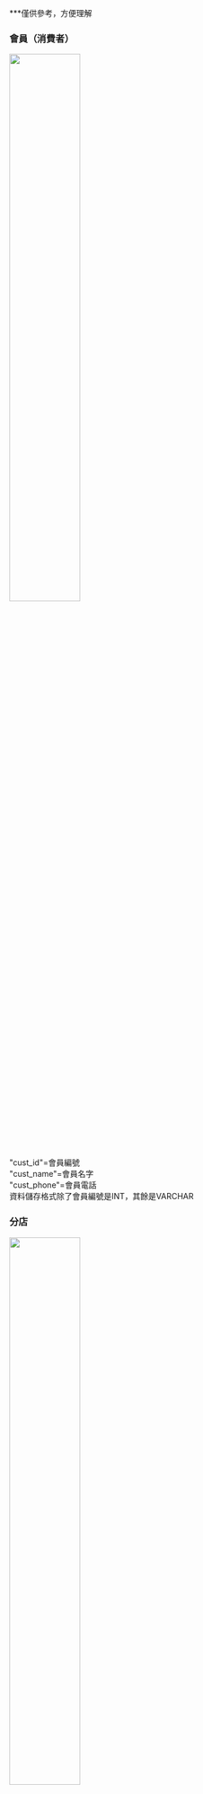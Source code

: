 ***僅供參考，方便理解

<h3>會員（消費者）</h3>
<img src="https://github.com/hsuehnai/-/assets/162154266/ba0c14f3-4ed5-44d8-ac2d-e3619821339a.png" width=50% height=50%>

"cust_id"=會員編號<br>
"cust_name"=會員名字<br>
"cust_phone"=會員電話<br>
資料儲存格式除了會員編號是INT，其餘是VARCHAR<br>

<h3>分店</h3>
<img src="https://github.com/hsuehnai/-/assets/162154266/d9cee8e6-cc81-4f7c-8f86-f6b91d8a98aa.png" width=50% height=50%>

"store_id"=分店編號<br>
"store_name"=分店名字<br>
"store_num"=分店已售出的餐盒數量<br>
資料儲存格式除了分店名字是VARCHAR，其餘是INT<br>

<h3>訂單</h3>
<img src="https://github.com/hsuehnai/-/assets/162154266/eb835825-dc1f-4dab-b0f0-7b37051248e8.png" width=50% height=50%>

資料庫名稱"term_projext"，因為order是phpmyadmin保留字，所以table名稱為"orders"<br>
"order_id"=訂單編號<br>
"order_cust"=會員編號<br>
"order_date"=訂單日期<br>
"order_store"=分店編號<br>
"order_num"=訂購數量<br>
資料儲存格式除了訂單日期是DATE，其餘是INT<br>

